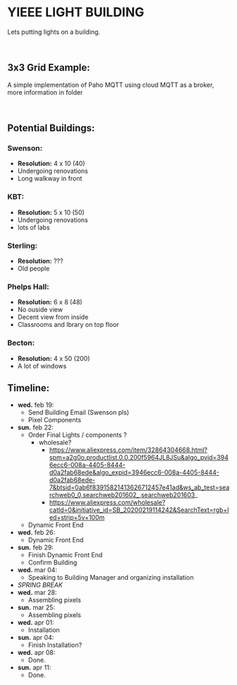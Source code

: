 # YIEEE LIGHT BUILDING 
Lets putting lights on a building.

<br/>

## 3x3 Grid Example:
A simple implementation of Paho MQTT using cloud MQTT as a broker, more information in folder

<br/>

## Potential Buildings:

### Swenson:
  - **Resolution:** 4 x 10 (40)
  - Undergoing renovations
  - Long walkway in front
  
### KBT:
  - **Resolution:** 5 x 10 (50)
  - Undergoing renovations
  - lots of labs


### Sterling:
  - **Resolution:** ???
  - Old people


### Phelps Hall:
  - **Resolution:** 6 x 8 (48)
  - No ouside view
  - Decent view from inside
  - Classrooms and lbrary on top floor

### Becton:
  - **Resolution:** 4 x 50 (200)
  - A lot of windows
  
## Timeline:
* **wed.** feb 19:
    * Send Building Email (Swenson pls)
    * Pixel Components
* **sun.** feb 22:
    * Order Final Lights / components ?
        * wholesale? 
          * https://www.aliexpress.com/item/32864304668.html?spm=a2g0o.productlist.0.0.200f5964JL8JSu&algo_pvid=3946ecc6-008a-4405-8444-d0a2fab68ede&algo_expid=3946ecc6-008a-4405-8444-d0a2fab68ede-7&btsid=0ab6f83915821413626712457e41ad&ws_ab_test=searchweb0_0,searchweb201602_,searchweb201603_
          * https://www.aliexpress.com/wholesale?catId=0&initiative_id=SB_20200219114242&SearchText=rgb+led+strip+5v+100m
    * Dynamic Front End
* **wed.** feb 26:
    * Dynamic Front End
* **sun.** feb 29:
    * Finish Dynamic Front End
    * Confirm Building
* **wed.** mar 04:
    * Speaking to Building Manager and organizing installation
* *SPRING BREAK*
* **wed.** mar 28:
    * Assembling pixels
* **sun.** mar 25:
    * Assembling pixels
* **wed.** apr 01:
    * Installation
* **sun.** apr 04:
    * Finish Installation?
* **wed.** apr 08:
    * Done.
* **sun.** apr 11:
    * Done.
